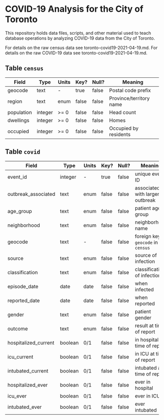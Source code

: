 # COVID-19 Analysis for the City of Toronto

This repository holds data files, scripts, and other material used to
teach database operations by analyzing COVID-19 data from the City of
Toronto.

For details on the raw census data see toronto-covid19-2021-04-19.md.
For details on the raw COVID-19 data see toronto-covid19-2021-04-19.md.

## Table `census`

| Field      | Type    | Units | Key?  | Null? | Meaning |
| ---------- | ------- | ----- | ----- | ----- | ------- |
| geocode    | text    | -     | true  | false | Postal code prefix |
| region     | text    | enum  | false | false | Province/territory name |
| population | integer | >= 0  | false | false | Head count |
| dwellings  | integer | >= 0  | false | false | Homes |
| occupied   | integer | >= 0  | false | false | Occupied by residents |

## Table `covid`

| Field                 | Type    | Units | Key?  | Null? | Meaning |
| --------------------- | ------- | ----- | ----- | ----- | ------- |
| event_id              | integer | -     | true  | false | unique event ID |
| outbreak_associated   | text    | enum  | false | false | associated with larger outbreak |
| age_group             | text    | enum  | false | false | patient age group |
| neighborhood          | text    | enum  | false | false | neighborhood name |
| geocode               | text    | -     | false | false | foreign key to `geocode` in `census` |
| source                | text    | enum  | false | false | source of infection |
| classification        | text    | enum  | false | false | classification of infection |
| episode_date          | date    | date  | false | false | when infected |
| reported_date         | date    | date  | false | false | when reported |
| gender                | text    | enum  | false | false | patient gender |
| outcome               | text    | enum  | false | false | result at time of report |
| hospitalized_current  | boolean | 0/1   | false | false | in hospital at time of report |
| icu_current           | boolean | 0/1   | false | false | in ICU at time of report |
| intubated_current     | boolean | 0/1   | false | false | intubated at time of report |
| hospitalized_ever     | boolean | 0/1   | false | false | ever in hospital |
| icu_ever              | boolean | 0/1   | false | false | ever in ICU |
| intubated_ever        | boolean | 0/1   | false | false | ever intubated |
